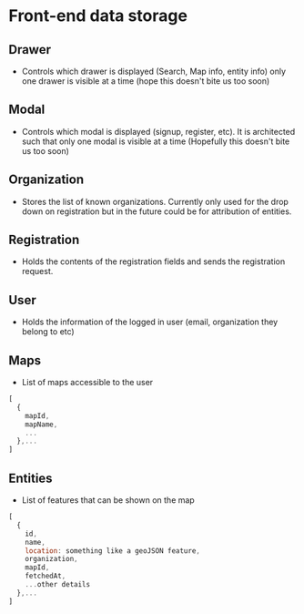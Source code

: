 # Front-end data storage
## Drawer
   * Controls which drawer is displayed (Search, Map info, entity info) only one drawer is visible at a time (hope this doesn't bite us too soon)
## Modal
   * Controls which modal is displayed (signup, register, etc). It is architected such that only one modal is visible at a time (Hopefully this doesn't bite us too soon)
## Organization
   * Stores the list of known organizations. Currently only used for the drop down on registration but in the future could be for attribution of entities.
## Registration
   * Holds the contents of the registration fields and sends the registration request.
## User
   * Holds the information of the logged in user (email, organization they belong to etc)
## Maps
   * List of maps accessible to the user
```javascript
[
  {
    mapId,
    mapName,
    ...
  },...
]   
```
## Entities
   * List of features that can be shown on the map
```javascript
[
  {
    id,
    name,
    location: something like a geoJSON feature,
    organization,
    mapId,
    fetchedAt,
    ...other details
  },...
]
```
